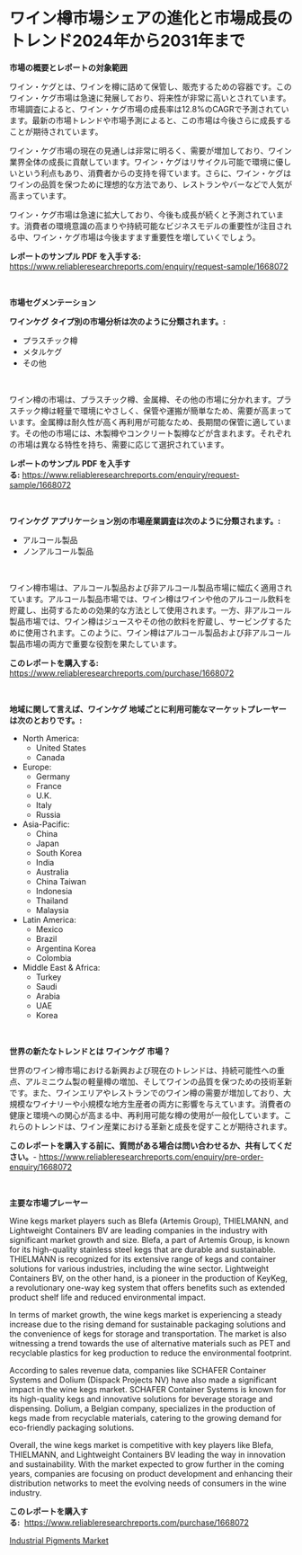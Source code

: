 <p><h1>ワイン樽市場シェアの進化と市場成長のトレンド2024年から2031年まで</h1></p><p><strong>市場の概要とレポートの対象範囲</strong></p>
<p><p>ワイン・ケグとは、ワインを樽に詰めて保管し、販売するための容器です。このワイン・ケグ市場は急速に発展しており、将来性が非常に高いとされています。市場調査によると、ワイン・ケグ市場の成長率は12.8%のCAGRで予測されています。最新の市場トレンドや市場予測によると、この市場は今後さらに成長することが期待されています。</p><p>ワイン・ケグ市場の現在の見通しは非常に明るく、需要が増加しており、ワイン業界全体の成長に貢献しています。ワイン・ケグはリサイクル可能で環境に優しいという利点もあり、消費者からの支持を得ています。さらに、ワイン・ケグはワインの品質を保つために理想的な方法であり、レストランやバーなどで人気が高まっています。</p><p>ワイン・ケグ市場は急速に拡大しており、今後も成長が続くと予測されています。消費者の環境意識の高まりや持続可能なビジネスモデルの重要性が注目される中、ワイン・ケグ市場は今後ますます重要性を増していくでしょう。</p></p>
<p><strong>レポートのサンプル PDF を入手する:</strong> <a href="https://www.reliableresearchreports.com/enquiry/request-sample/1668072">https://www.reliableresearchreports.com/enquiry/request-sample/1668072</a></p>
<p>&nbsp;</p>
<p><strong>市場セグメンテーション</strong></p>
<p><strong>ワインケグ タイプ別の市場分析は次のように分類されます。:</strong></p>
<p><ul><li>プラスチック樽</li><li>メタルケグ</li><li>その他</li></ul></p>
<p>&nbsp;</p>
<p><p>ワイン樽の市場は、プラスチック樽、金属樽、その他の市場に分かれます。プラスチック樽は軽量で環境にやさしく、保管や運搬が簡単なため、需要が高まっています。金属樽は耐久性が高く再利用が可能なため、長期間の保管に適しています。その他の市場には、木製樽やコンクリート製樽などが含まれます。それぞれの市場は異なる特性を持ち、需要に応じて選択されています。</p></p>
<p><strong>レポートのサンプル PDF を入手する:</strong>&nbsp;<a href="https://www.reliableresearchreports.com/enquiry/request-sample/1668072">https://www.reliableresearchreports.com/enquiry/request-sample/1668072</a></p>
<p>&nbsp;</p>
<p><strong> ワインケグ アプリケーション別の市場産業調査は次のように分類されます。:</strong></p>
<p><ul><li>アルコール製品</li><li>ノンアルコール製品</li></ul></p>
<p>&nbsp;</p>
<p><p>ワイン樽市場は、アルコール製品および非アルコール製品市場に幅広く適用されています。アルコール製品市場では、ワイン樽はワインや他のアルコール飲料を貯蔵し、出荷するための効果的な方法として使用されます。一方、非アルコール製品市場では、ワイン樽はジュースやその他の飲料を貯蔵し、サービングするために使用されます。このように、ワイン樽はアルコール製品および非アルコール製品市場の両方で重要な役割を果たしています。</p></p>
<p><strong>このレポートを購入する:</strong>&nbsp; <a href="https://www.reliableresearchreports.com/purchase/1668072">https://www.reliableresearchreports.com/purchase/1668072</a></p>
<p>&nbsp;</p>
<p><strong>地域に関して言えば、ワインケグ 地域ごとに利用可能なマーケットプレーヤーは次のとおりです。:</strong></p>
<p><ul>
    <li>
        North America:
        <ul>
            <li>United States</li>
            <li>Canada</li>
        </ul>
    </li>
    <li>
        Europe:
        <ul>
            <li>Germany</li>
            <li>France</li>
            <li>U.K.</li>
            <li>Italy</li>
            <li>Russia</li>
        </ul>
    </li>
    <li>
        Asia-Pacific:
        <ul>
            <li>China</li>
            <li>Japan</li>
            <li>South Korea</li>
            <li>India</li>
            <li>Australia</li>
            <li>China Taiwan</li>
            <li>Indonesia</li>
            <li>Thailand</li>
            <li>Malaysia</li>
        </ul>
    </li>
    <li>
        Latin America:
        <ul>
            <li>Mexico</li>
            <li>Brazil</li>
            <li>Argentina Korea</li>
            <li>Colombia</li>
        </ul>
    </li>
    <li>
        Middle East & Africa:
        <ul>
            <li>Turkey</li>
            <li>Saudi</li>
            <li>Arabia</li>
            <li>UAE</li>
            <li>Korea</li>
        </ul>
    </li>
    </ul></p>
<p>&nbsp;</p>
<p><strong>世界の新たなトレンドとは ワインケグ 市場？</strong></p>
<p><p>世界のワイン樽市場における新興および現在のトレンドは、持続可能性への重点、アルミニウム製の軽量樽の増加、そしてワインの品質を保つための技術革新です。また、ワインエリアやレストランでのワイン樽の需要が増加しており、大規模なワイナリーや小規模な地方生産者の両方に影響を与えています。消費者の健康と環境への関心が高まる中、再利用可能な樽の使用が一般化しています。これらのトレンドは、ワイン産業における革新と成長を促すことが期待されます。</p></p>
<p><strong>このレポートを購入する前に、質問がある場合は問い合わせるか、共有してください。</strong>- <a href="https://www.reliableresearchreports.com/enquiry/pre-order-enquiry/1668072">https://www.reliableresearchreports.com/enquiry/pre-order-enquiry/1668072</a></p>
<p>&nbsp;</p>
<p><strong>主要な市場プレーヤー</strong></p>
<p><p>Wine kegs market players such as Blefa (Artemis Group), THIELMANN, and Lightweight Containers BV are leading companies in the industry with significant market growth and size. Blefa, a part of Artemis Group, is known for its high-quality stainless steel kegs that are durable and sustainable. THIELMANN is recognized for its extensive range of kegs and container solutions for various industries, including the wine sector. Lightweight Containers BV, on the other hand, is a pioneer in the production of KeyKeg, a revolutionary one-way keg system that offers benefits such as extended product shelf life and reduced environmental impact.</p><p>In terms of market growth, the wine kegs market is experiencing a steady increase due to the rising demand for sustainable packaging solutions and the convenience of kegs for storage and transportation. The market is also witnessing a trend towards the use of alternative materials such as PET and recyclable plastics for keg production to reduce the environmental footprint.</p><p>According to sales revenue data, companies like SCHAFER Container Systems and Dolium (Dispack Projects NV) have also made a significant impact in the wine kegs market. SCHAFER Container Systems is known for its high-quality kegs and innovative solutions for beverage storage and dispensing. Dolium, a Belgian company, specializes in the production of kegs made from recyclable materials, catering to the growing demand for eco-friendly packaging solutions.</p><p>Overall, the wine kegs market is competitive with key players like Blefa, THIELMANN, and Lightweight Containers BV leading the way in innovation and sustainability. With the market expected to grow further in the coming years, companies are focusing on product development and enhancing their distribution networks to meet the evolving needs of consumers in the wine industry.</p></p>
<p><strong>このレポートを購入する:</strong>&nbsp;&nbsp;<a href="https://www.reliableresearchreports.com/purchase/1668072">https://www.reliableresearchreports.com/purchase/1668072</a></p>
<p><p><a href="https://woozy-pyroraptor-a1f.notion.site/Industrial-Pigments-Market-Research-Report-Unlocks-Analysis-on-the-Market-Financial-Status-Market-S-3fbfe1a8c84747f785c06c971f5731a3">Industrial Pigments Market</a></p></p>